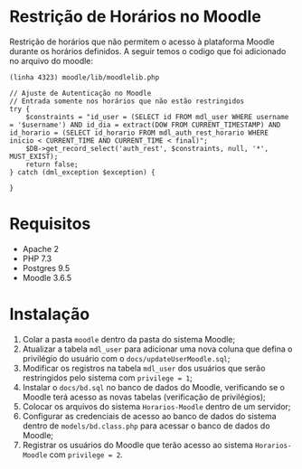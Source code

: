 # Restrição de Horários no Moodle
Restrição de horários que não permitem o acesso à plataforma Moodle durante os horários definidos. A seguir temos o codigo que foi adicionado no arquivo do moodle:
```
(linha 4323) moodle/lib/moodlelib.php
```
```
// Ajuste de Autenticação no Moodle
// Entrada somente nos horários que não estão restringidos
try {
    $constraints = "id_user = (SELECT id FROM mdl_user WHERE username = '$username') AND id_dia = extract(DOW FROM CURRENT_TIMESTAMP) AND id_horario = (SELECT id_horario FROM mdl_auth_rest_horario WHERE inicio < CURRENT_TIME AND CURRENT_TIME < final)";
    $DB->get_record_select('auth_rest', $constraints, null, '*', MUST_EXIST);
    return false;
} catch (dml_exception $exception) {

}
```

# Requisitos
* Apache 2
* PHP 7.3
* Postgres 9.5
* Moodle 3.6.5

 # Instalação
 1. Colar a pasta `moodle` dentro da pasta do sistema Moodle;
 2. Atualizar a tabela `mdl_user` para adicionar uma nova coluna que defina o privilégio do usuário com o `docs/updateUserMoodle.sql`;
 3. Modificar os registros na tabela `mdl_user` dos usuários que serão restringidos pelo sistema com `privilege = 1`;
 4. Instalar o `docs/bd.sql` no banco de dados do Moodle, verificando se o Moodle terá acesso as novas tabelas (verificação de privilégios);
 5. Colocar os arquivos do sistema `Horarios-Moodle` dentro de um servidor;
 6. Configurar as credenciais de acesso ao banco de dados do sistema dentro de `models/bd.class.php` para acessar o banco de dados do Moodle;
 7. Registrar os usuários do Moodle que terão acesso ao sistema `Horarios-Moodle` com `privilege = 2`.

